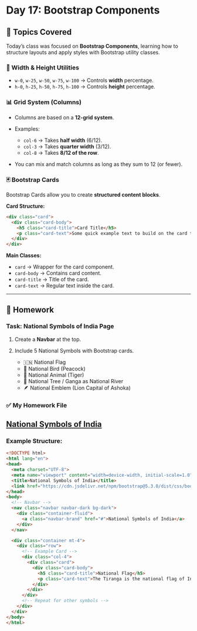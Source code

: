 # Day 17: Bootstrap Components

## 📘 Topics Covered

Today’s class was focused on **Bootstrap Components**, learning how to structure layouts and apply styles with Bootstrap utility classes.

### 📐 Width & Height Utilities

* `w-0`, `w-25`, `w-50`, `w-75`, `w-100` → Controls **width** percentage.
* `h-0`, `h-25`, `h-50`, `h-75`, `h-100` → Controls **height** percentage.

### 📊 Grid System (Columns)

* Columns are based on a **12-grid system**.
* Examples:

  * `col-6` → Takes **half width** (6/12).
  * `col-3` → Takes **quarter width** (3/12).
  * `col-8` → Takes **8/12 of the row**.
* You can mix and match columns as long as they sum to 12 (or fewer).

### 🃏 Bootstrap Cards

Bootstrap Cards allow you to create **structured content blocks**.

**Card Structure:**

```html
<div class="card">
  <div class="card-body">
    <h5 class="card-title">Card Title</h5>
    <p class="card-text">Some quick example text to build on the card title.</p>
  </div>
</div>
```

**Main Classes:**

* `card` → Wrapper for the card component.
* `card-body` → Contains card content.
* `card-title` → Title of the card.
* `card-text` → Regular text inside the card.

---

## 📝 Homework

### Task: **National Symbols of India Page**

1. Create a **Navbar** at the top.
2. Include 5 National Symbols with Bootstrap cards.

   * 🇮🇳 National Flag
   * 🦚 National Bird (Peacock)
   * 🐅 National Animal (Tiger)
   * 🌳 National Tree / Ganga as National River
   * 🪶 National Emblem (Lion Capital of Ashoka)

### ✅ My Homework File
[National Symbols of India](/Day18/Hw/India.html)
---
### Example Structure:

```html
<!DOCTYPE html>
<html lang="en">
<head>
  <meta charset="UTF-8">
  <meta name="viewport" content="width=device-width, initial-scale=1.0">
  <title>National Symbols of India</title>
  <link href="https://cdn.jsdelivr.net/npm/bootstrap@5.3.0/dist/css/bootstrap.min.css" rel="stylesheet">
</head>
<body>
  <!-- Navbar -->
  <nav class="navbar navbar-dark bg-dark">
    <div class="container-fluid">
      <a class="navbar-brand" href="#">National Symbols of India</a>
    </div>
  </nav>

  <div class="container mt-4">
    <div class="row">
      <!-- Example Card -->
      <div class="col-4">
        <div class="card">
          <div class="card-body">
            <h5 class="card-title">National Flag</h5>
            <p class="card-text">The Tiranga is the national flag of India.</p>
          </div>
        </div>
      </div>
      <!-- Repeat for other symbols -->
    </div>
  </div>
</body>
</html>
```
